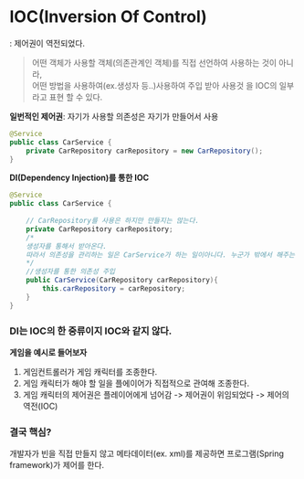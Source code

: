 # IOC(Inversion Of Control)
: 제어권이 역전되었다.  
>어떤 객체가 사용할 객체(의존관계인 객체)를 직접 선언하여 사용하는 것이 아니라,  
>어떤 방법을 사용하여(ex.생성자 등..)사용하여 주입 받아 사용것 을 IOC의 일부라고 표현 할 수 있다.

**일번적인 제어권**: 자기가 사용할 의존성은 자기가 만들어서 사용
```java
@Service
public class CarService {
	private CarRepository carRepository = new CarRepository();
}
```


**DI(Dependency Injection)를 통한 IOC**
```java
@Service
public class CarService {
	
    // CarRepository를 사용은 하지만 만들지는 않는다.
	private CarRepository carRepository;
    /*
    생성자를 통해서 받아온다.
    따라서 의존성을 관리하는 일은 CarService가 하는 일이아니다. 누군가 밖에서 해주는 것이다.
    */
    //생성자를 통한 의존성 주입 
    public CarService(CarRepository carRepository){
    	this.carRepository = carRepository;
    }
}
```
### DI는 IOC의 한 중류이지 IOC와 같지 않다.
**게임을 예시로 들어보자**
1. 게임컨트롤러가 게임 캐릭터를 조종한다.
2. 게임 캐릭터가 해야 할 일을 플에이어가 직접적으로 관여해 조종한다.
3. 게임 캐릭터의 제어권은 플레이어에게 넘어감 -> 제어권이 위임되었다 -> 제어의 역전(IOC)

### 결국 핵심?
개발자가 빈을 직접 만들지 않고 메타데이터(ex. xml)를 제공하면 프로그램(Spring framework)가 제어를 한다.